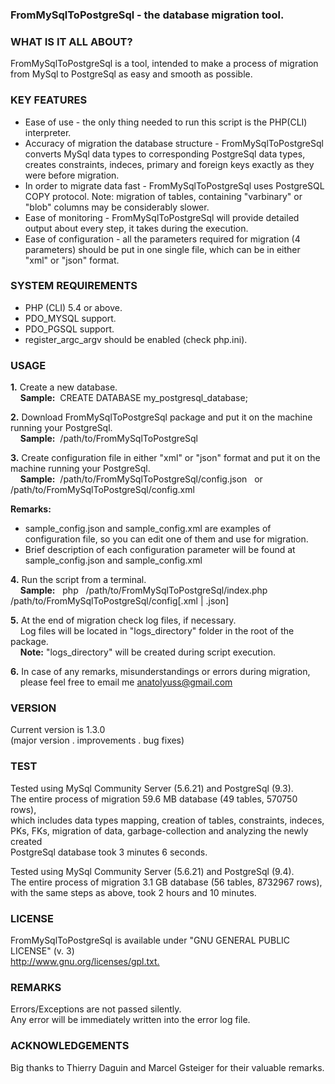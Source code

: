 <h3>FromMySqlToPostgreSql - the database migration tool.</h3>

<h3>WHAT IS IT ALL ABOUT?</h3>
<p>FromMySqlToPostgreSql is a tool, intended to make a process of migration 
from MySql to PostgreSql as easy and smooth as possible.</p>

<h3>KEY FEATURES</h3>
<ul>
<li> Ease of use - the only thing needed to run this script is the PHP(CLI) interpreter.</li>
   
<li> Accuracy of migration the database structure - FromMySqlToPostgreSql converts 
   MySql data types to corresponding PostgreSql data types, creates constraints,
   indeces, primary and foreign keys exactly as they were before migration.</li>

<li> In order to migrate data fast - FromMySqlToPostgreSql uses PostgreSQL COPY protocol.
   Note: migration of tables, containing "varbinary" or "blob" columns may be 
   considerably slower.</li>

<li>Ease of monitoring - FromMySqlToPostgreSql will provide detailed output
   about every step, it takes during the execution.</li>
<li>
 Ease of configuration - all the parameters required for migration 
 (4 parameters) should be put in one single file, 
 which can be in either "xml" or "json" format.</li>
</ul>

<h3>SYSTEM REQUIREMENTS</h3>
<ul>
<li> PHP (CLI) 5.4 or above.</li>
<li> PDO_MYSQL support.</li>
<li> PDO_PGSQL support.</li>
<li> register_argc_argv should be enabled (check php.ini).</li>
</ul>

<h3>USAGE</h3>
<p><b>1.</b> Create a new database.<br />&nbsp;&nbsp;&nbsp;
   <b>Sample:</b>&nbsp; CREATE DATABASE my_postgresql_database;</p>

<p><b>2.</b> Download FromMySqlToPostgreSql package and put it on the machine running 
   your PostgreSql.<br />
   &nbsp;&nbsp;&nbsp;&nbsp;<b>Sample:</b>&nbsp; /path/to/FromMySqlToPostgreSql</p>

<p><b>3.</b> Create configuration file in either "xml" or "json" format and put it on 
   the machine running your PostgreSql.<br /> 
   &nbsp;&nbsp;&nbsp;
   <b>Sample:</b>&nbsp; /path/to/FromMySqlToPostgreSql/config.json &nbsp; or&nbsp; /path/to/FromMySqlToPostgreSql/config.xml</p>
   <p><b>Remarks:</b></p>
   <ul>
   <li> sample_config.json and sample_config.xml are examples of configuration
      file, so you can edit one of them and use for migration.</li> 
      
   <li> Brief description of each configuration parameter will be found at 
      sample_config.json and sample_config.xml</li>
   </ul>
     
<p><b>4.</b> Run the script from a terminal.<br /> 
   &nbsp;&nbsp;&nbsp;&nbsp;<b>Sample:</b> &nbsp;
   php &nbsp;  /path/to/FromMySqlToPostgreSql/index.php 
       &nbsp;  /path/to/FromMySqlToPostgreSql/config[.xml | .json]</p>
       
<p><b>5.</b> At the end of migration check log files, if necessary.<br />&nbsp;&nbsp;&nbsp;
   Log files will be located in "logs_directory" folder in the root of the package.<br />&nbsp;&nbsp;&nbsp;
   <b>Note:</b> "logs_directory" will be created during script execution.</p>


<p><b>6.</b> In case of any remarks, misunderstandings or errors during migration,<br /> &nbsp;&nbsp;&nbsp;
   please feel free to email me 
   <a href="mailto:anatolyuss@gmail.com?subject=FromMySqlToPostgreSql">anatolyuss@gmail.com</a></p>

<h3>VERSION</h3>
<p>Current version is 1.3.0<br />
(major version . improvements . bug fixes)</p>


<h3>TEST</h3>
<p>Tested using MySql Community Server (5.6.21) and PostgreSql (9.3).<br />
The entire process of migration 59.6 MB database (49 tables, 570750 rows),<br /> 
which includes data types mapping, creation of tables, constraints, indeces, <br />
PKs, FKs, migration of data, garbage-collection and analyzing the newly created <br />
PostgreSql database took 3 minutes 6 seconds.</p>
<p>Tested using MySql Community Server (5.6.21) and PostgreSql (9.4).<br />
The entire process of migration 3.1 GB database (56 tables, 8732967 rows),<br /> 
with the same steps as above, took 2 hours and 10 minutes.</p> 

<h3>LICENSE</h3>
<p>FromMySqlToPostgreSql is available under "GNU GENERAL PUBLIC LICENSE" (v. 3) <br />
<a href="http://www.gnu.org/licenses/gpl.txt">http://www.gnu.org/licenses/gpl.txt.</a></p>


<h3>REMARKS</h3>
<p>Errors/Exceptions are not passed silently.<br /> 
Any error will be immediately written into the error log file.</p>


<h3>ACKNOWLEDGEMENTS</h3>
<p>Big thanks to Thierry Daguin and Marcel Gsteiger for their valuable remarks.</p> 

